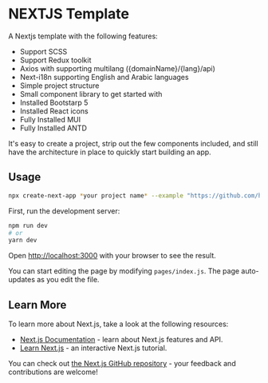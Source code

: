 # NEXTJS Template

A Nextjs template with the following features:

- Support SCSS
- Support Redux toolkit
- Axios with supporting multilang ({domainName}/{lang}/api)
- Next-i18n supporting English and Arabic languages
- Simple project structure
- Small component library to get started with
- Installed Bootstarp 5
- Installed React icons
- Fully Installed MUI
- Fully Installed ANTD

It's easy to create a project, strip out the few components included, and still have the architecture in place to quickly start building an app.

## Usage

```bash
npx create-next-app *your project name* --example "https://github.com/husam287/nextjs-template"
```

First, run the development server:

```bash
npm run dev
# or
yarn dev
```

Open [http://localhost:3000](http://localhost:3000) with your browser to see the result.

You can start editing the page by modifying `pages/index.js`. The page auto-updates as you edit the file.

## Learn More

To learn more about Next.js, take a look at the following resources:

- [Next.js Documentation](https://nextjs.org/docs) - learn about Next.js features and API.
- [Learn Next.js](https://nextjs.org/learn) - an interactive Next.js tutorial.

You can check out [the Next.js GitHub repository](https://github.com/vercel/next.js/) - your feedback and contributions are welcome!
